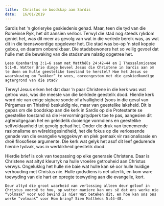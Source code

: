 ```yaml
---
title:  Christus se boodskap aan Sardis
date:   16/01/2019
---
```


Sardis het ‘n glorieryke geskiedenis gehad. Maar, teen die tyd van die Romeinse Ryk, het dit aansien verloor. Terwyl die stad nog steeds rykdom geniet het, was dit meer as gevolg van wat in die verlede bereik was, as wat dit in die teenswoordige opgelewer het. Die stad was bo-op ‘n steil koppie gebou, en daarom onbereikbaar. Die stadsbewoners het so veilig gevoel dat hulle met die bewaking van die stadsmure nalatig opgetree het. 

`Lees Openbaring 3:1–6 saam met Matthéüs 24:42–44 en I Thessalonicense 5:1–8. Watter drie dinge beveel Jesus die Christene in Sardis aan om te doen om hulle geestelike toestand te herstel? Hoe het Jesus se waarskuwing om “wakker” te wees, ooreengestem met die geskiedkundige agtergrond van die stad?` 

Terwyl Jesus erken het dat daar ‘n paar Christene in die kerk was wat getrou was, was die meeste van die kerklede geestelik dood. Hierdie kerk word nie van enige sigbare sonde of afvalligheid (soos in die geval van Pérgamus en Thiatíre) beskuldig nie, maar van geestelike laksheid. Dit is gepas om die boodskap aan die kerk in Sardis op die Protestante se geestelike toestand ná die Hervormingstydperk toe te pas, aangesien dit agteruitgegaan het en geleidelik dooierige vormdiens en geestelike selfvoldaanheid tot gevolg gehad het. Onder die druk van toenemende rasionalisme en wêreldsgesindheid, het die fokus op die verlossende genade van die evangelie weggekwyn en plek gemaak vir rasionalisasie en droë filosofiese argumente. Die kerk wat gelyk het asof dit leef gedurende hierdie tydvak, was in werklikheid geestelik dood. 

Hierdie brief is ook van toepassing op elke generasie Christene. Daar is Christene wat altyd kleurryk na hulle vroeëre getrouheid aan Christus verwys. Ongelukkig het hulle nie baie wat hulle kan sê oor hulle huidige verhouding met Christus nie. Hulle godsdiens is net uiterlik, en kom ware toewyding van die hart en opregte toewyding aan die evangelie, kort. 

`Deur altyd die groot waarheid van verlossing alleen deur geloof in Christus vooroë te hou, op watter maniere kan ons sê dat ons werke nie “volmaak” voor God bevind is nie? Wat beteken dit, en hoe kan ons ons werke “volmaak” voor Hom bring? Sien Matthéüs 5:44–48.`